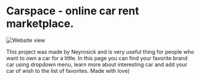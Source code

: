 # Carspace - online car rent marketplace.

![Website view](./assets/page.png)

This project was made by Neyrosick and is very useful thing for people who want to own a car for a little. In this page you can find your favorite brand car using dropdown menu, learn more about interesting car and add your car of wish to the list of favorites. Made with love)
